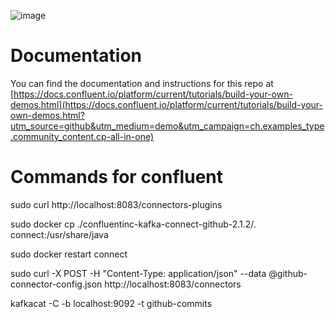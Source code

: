 ![image](../images/confluent-logo-300-2.png)
  
# Documentation

You can find the documentation and instructions for this repo at [https://docs.confluent.io/platform/current/tutorials/build-your-own-demos.html](https://docs.confluent.io/platform/current/tutorials/build-your-own-demos.html?utm_source=github&utm_medium=demo&utm_campaign=ch.examples_type.community_content.cp-all-in-one)


# Commands for confluent

sudo curl http://localhost:8083/connectors-plugins

sudo docker cp ./confluentinc-kafka-connect-github-2.1.2/. connect:/usr/share/java

sudo docker restart connect

sudo curl -X POST -H "Content-Type: application/json" --data @github-connector-config.json http://localhost:8083/connectors

kafkacat -C -b localhost:9092 -t github-commits
